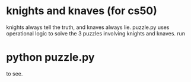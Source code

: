 # knights and knaves (for cs50)
knights always tell the truth, and knaves always lie. 
puzzle.py uses operational logic to solve the 3 puzzles involving knights and knaves.
run 
# python puzzle.py 
to see.
